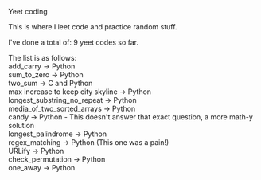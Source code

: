 Yeet coding

This is where I leet code and practice random stuff.

I've done a total of: 9 yeet codes so far.

The list is as follows:\
add_carry -> Python \
sum_to_zero -> Python \
two_sum -> C and Python\
max increase to keep city skyline -> Python\
longest_substring_no_repeat -> Python\
media_of_two_sorted_arrays -> Python\
candy -> Python - This doesn't answer that exact question, a more math-y solution \
longest_palindrome -> Python\
regex_matching -> Python (This one was a pain!) \
URLify -> Python \
check_permutation -> Python \
one_away -> Python

